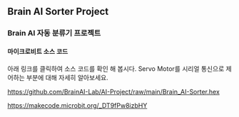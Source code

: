 ## Brain AI Sorter Project
### Brain AI 자동 분류기 프로젝트

#### 마이크로비트 소스 코드
아래 링크를 클릭하여 소스 코드를 확인 해 봅시다. Servo Motor를 시리얼 통신으로 제어하는 부분에 대해 자세히 알아보세요.

https://github.com/BrainAI-Lab/AI-Project/raw/main/Brain_AI-Sorter.hex

https://makecode.microbit.org/_DT9fPw8izbHY

